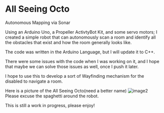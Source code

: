 # All Seeing Octo
Autonomous Mapping via Sonar

Using an Arduino Uno, a Propeller ActivtyBot Kit, and some servo motors; I created a simple robot that can autonomously scan a 
room and identify all the obstacles that exist and how the room generally looks like.

The code was written in the Arduino Language, but I will update it to C++.

There were some issues with the code when I was working on it, and I hope that maybe we can solve those issues as well, once I 
push it later.

I hope to use this to develop a sort of Wayfinding mechanism for the disabled to navigate a room.


Here is a picture of the All Seeing Octo(need a better name)
![image2](https://cloud.githubusercontent.com/assets/10624942/7906083/dca7e6be-07f1-11e5-9b43-8ecf6694b808.JPG)
Please excuse the spaghetti around the robot.

This is still a work in progress, please enjoy!
